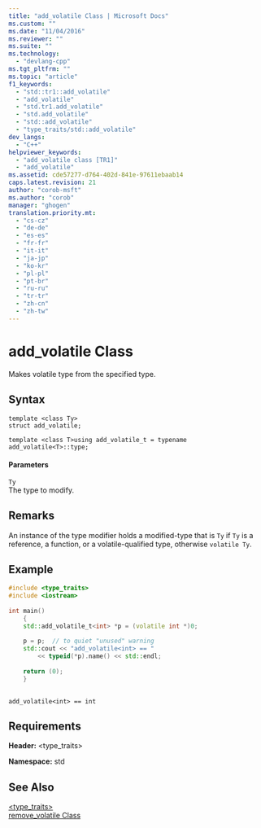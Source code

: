 ```yaml
---
title: "add_volatile Class | Microsoft Docs"
ms.custom: ""
ms.date: "11/04/2016"
ms.reviewer: ""
ms.suite: ""
ms.technology: 
  - "devlang-cpp"
ms.tgt_pltfrm: ""
ms.topic: "article"
f1_keywords: 
  - "std::tr1::add_volatile"
  - "add_volatile"
  - "std.tr1.add_volatile"
  - "std.add_volatile"
  - "std::add_volatile"
  - "type_traits/std::add_volatile"
dev_langs: 
  - "C++"
helpviewer_keywords: 
  - "add_volatile class [TR1]"
  - "add_volatile"
ms.assetid: cde57277-d764-402d-841e-97611ebaab14
caps.latest.revision: 21
author: "corob-msft"
ms.author: "corob"
manager: "ghogen"
translation.priority.mt: 
  - "cs-cz"
  - "de-de"
  - "es-es"
  - "fr-fr"
  - "it-it"
  - "ja-jp"
  - "ko-kr"
  - "pl-pl"
  - "pt-br"
  - "ru-ru"
  - "tr-tr"
  - "zh-cn"
  - "zh-tw"
---
```

# add_volatile Class
Makes volatile type from the specified type.  
  
## Syntax  
  
```  
template <class Ty>  
struct add_volatile;  
 
template <class T>using add_volatile_t = typename add_volatile<T>::type;  
```  
  
#### Parameters  
 `Ty`  
 The type to modify.  
  
## Remarks  
 An instance of the type modifier holds a modified-type that is `Ty` if `Ty` is a reference, a function, or a volatile-qualified type, otherwise `volatile Ty`.  
  
## Example  
  
```cpp  
#include <type_traits>   
#include <iostream>   
  
int main()   
    {   
    std::add_volatile_t<int> *p = (volatile int *)0;   
  
    p = p;  // to quiet "unused" warning   
    std::cout << "add_volatile<int> == "   
        << typeid(*p).name() << std::endl;   
  
    return (0);   
    }  
  
```  
  
```Output  
add_volatile<int> == int  
```  
  
## Requirements  
 **Header:** <type_traits>  
  
 **Namespace:** std  
  
## See Also  
 [<type_traits>](../standard-library/type-traits.md)   
 [remove_volatile Class](../standard-library/remove-volatile-class.md)
